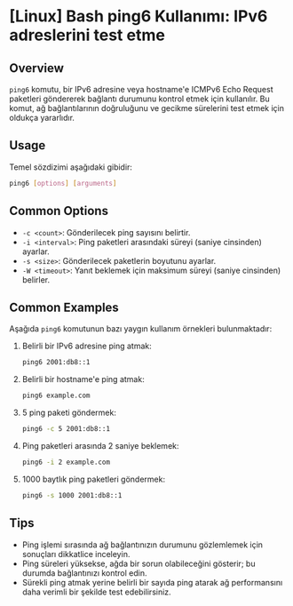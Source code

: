 # [Linux] Bash ping6 Kullanımı: IPv6 adreslerini test etme

## Overview
`ping6` komutu, bir IPv6 adresine veya hostname'e ICMPv6 Echo Request paketleri göndererek bağlantı durumunu kontrol etmek için kullanılır. Bu komut, ağ bağlantılarının doğruluğunu ve gecikme sürelerini test etmek için oldukça yararlıdır.

## Usage
Temel sözdizimi aşağıdaki gibidir:

```bash
ping6 [options] [arguments]
```

## Common Options
- `-c <count>`: Gönderilecek ping sayısını belirtir.
- `-i <interval>`: Ping paketleri arasındaki süreyi (saniye cinsinden) ayarlar.
- `-s <size>`: Gönderilecek paketlerin boyutunu ayarlar.
- `-W <timeout>`: Yanıt beklemek için maksimum süreyi (saniye cinsinden) belirler.

## Common Examples
Aşağıda `ping6` komutunun bazı yaygın kullanım örnekleri bulunmaktadır:

1. Belirli bir IPv6 adresine ping atmak:
   ```bash
   ping6 2001:db8::1
   ```

2. Belirli bir hostname'e ping atmak:
   ```bash
   ping6 example.com
   ```

3. 5 ping paketi göndermek:
   ```bash
   ping6 -c 5 2001:db8::1
   ```

4. Ping paketleri arasında 2 saniye beklemek:
   ```bash
   ping6 -i 2 example.com
   ```

5. 1000 baytlık ping paketleri göndermek:
   ```bash
   ping6 -s 1000 2001:db8::1
   ```

## Tips
- Ping işlemi sırasında ağ bağlantınızın durumunu gözlemlemek için sonuçları dikkatlice inceleyin.
- Ping süreleri yüksekse, ağda bir sorun olabileceğini gösterir; bu durumda bağlantınızı kontrol edin.
- Sürekli ping atmak yerine belirli bir sayıda ping atarak ağ performansını daha verimli bir şekilde test edebilirsiniz.